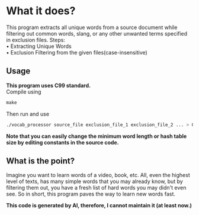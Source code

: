 # What it does?
This program extracts all unique words from a source document while filtering out common words, slang, or any other unwanted terms specified in exclusion files. Steps:  
• Extracting Unique Words  
• Exclusion Filtering from the given files(case-insensitive)
## Usage
**This program uses C99 standard.**  
Compile using
```c
make
```
Then run and use
```bash
./vocab_processor source_file exclusion_file_1 exclusion_file_2 ... > Output
```
**Note that you can easily change the minimum word length or hash table size by editing constants in the source code.**

## What is the point?
Imagine you want to learn words of a video, book, etc. All, even the highest level of texts, has many simple words that you may already know, but by filtering them out, you have a fresh list of hard words you may didn't even see. So in short, this program paves the way to learn new words fast.

**This code is generated by AI, therefore, I cannot maintain it (at least now.)**
